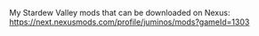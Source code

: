 My Stardew Valley mods that can be downloaded on Nexus: https://next.nexusmods.com/profile/juminos/mods?gameId=1303